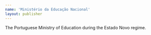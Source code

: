 ```yaml
---
name: 'Ministério da Educação Nacional'
layout: publisher
---
```

The Portuguese Ministry of Education during the Estado Novo regime.
